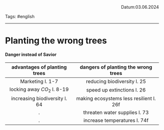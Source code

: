<p align="right">Datum:03.06.2024</p>

Tags: #english 

---

# Planting the wrong trees

#### Danger instead of Savior
advantages of planting trees | dangers of planting the wrong trees
:-:|:-:
Marketing l. 1-7| reducing biodiversity l. 25
locking away $CO_2$   l. 8-19 | speed up extinctions l. 26
increasing biodiversity l. 64 | making ecosystems less resilient l. 26f
.|threaten water supplies l. 73
.|increase temperatures  l. 74f

